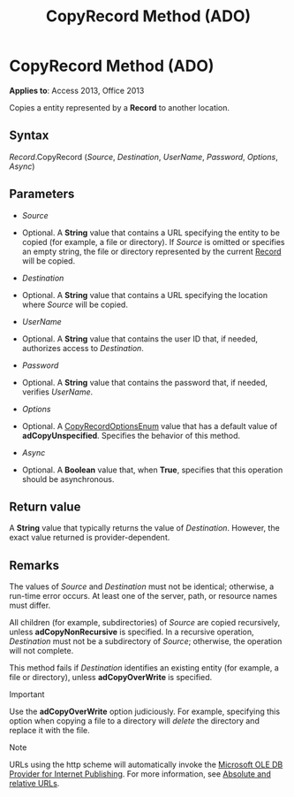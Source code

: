 ﻿---
title: CopyRecord Method (ADO)
TOCTitle: CopyRecord Method (ADO)
ms:assetid: 724e4358-f216-8e47-5bab-c72770ece5a4
ms:mtpsurl: https://msdn.microsoft.com/library/JJ249459(v=office.15)
ms:contentKeyID: 48545605
ms.date: 09/18/2015
mtps_version: v=office.15
---

# CopyRecord Method (ADO)


**Applies to**: Access 2013, Office 2013

Copies a entity represented by a **Record** to another location.

## Syntax

*Record*.CopyRecord (*Source*, *Destination*, *UserName*, *Password*, *Options*, *Async*)

## Parameters

  - *Source*

  - Optional. A **String** value that contains a URL specifying the entity to be copied (for example, a file or directory). If *Source* is omitted or specifies an empty string, the file or directory represented by the current [Record](record-object-ado.md) will be copied.

  - *Destination*

  - Optional. A **String** value that contains a URL specifying the location where *Source* will be copied.

  - *UserName*

  - Optional. A **String** value that contains the user ID that, if needed, authorizes access to *Destination*.

  - *Password*

  - Optional. A **String** value that contains the password that, if needed, verifies *UserName*.

  - *Options*

  - Optional. A [CopyRecordOptionsEnum](copyrecordoptionsenum.md) value that has a default value of **adCopyUnspecified**. Specifies the behavior of this method.

  - *Async*

  - Optional. A **Boolean** value that, when **True**, specifies that this operation should be asynchronous.

## Return value

A **String** value that typically returns the value of *Destination*. However, the exact value returned is provider-dependent.

## Remarks

The values of *Source* and *Destination* must not be identical; otherwise, a run-time error occurs. At least one of the server, path, or resource names must differ.

All children (for example, subdirectories) of *Source* are copied recursively, unless **adCopyNonRecursive** is specified. In a recursive operation, *Destination* must not be a subdirectory of *Source*; otherwise, the operation will not complete.

This method fails if *Destination* identifies an existing entity (for example, a file or directory), unless **adCopyOverWrite** is specified.


> [!IMPORTANT]
> Use the **adCopyOverWrite** option judiciously. For example, specifying this option when copying a file to a directory will *delete* the directory and replace it with the file.




> [!NOTE]
> URLs using the http scheme will automatically invoke the [Microsoft OLE DB Provider for Internet Publishing](microsoft-ole-db-provider-for-internet-publishing.md). For more information, see [Absolute and relative URLs](absolute-and-relative-urls.md).



